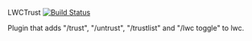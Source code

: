 LWCTrust [![Build Status](http://vps28166.vps.ovh.ca:8080/job/LWCTrust/badge/icon)](http://vps28166.vps.ovh.ca:8080/job/LWCTrust/)

Plugin that adds
"/trust", "/untrust", "/trustlist" and "/lwc toggle" to lwc.
